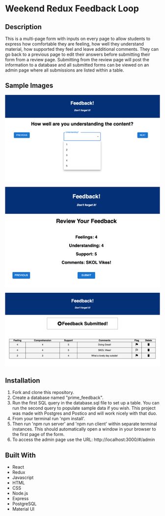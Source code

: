 # Weekend Redux Feedback Loop

## Description

This is a multi-page form with inputs on every page to allow students to express how comfortable they are feeling, how well they understand material, how supported they feel and leave additional comments. They can go back to a previous page to edit their answers before submitting their form from a review page. Submitting from the review page will post the information to a database and all submitted forms can be viewed on an admin page where all submissions are listed within a table.

## Sample Images

![Alt text](public/images/Understanding.png)

![Alt text](public/images/Review.png)

![Alt text](public/images/Admin.png)

## Installation
1. Fork and clone this repository.
2. Create a database named "prime_feedback".
3. Run the first SQL query in the database.sql file to set up a table. You can run the second query to populate sample data if you wish. This project was made with Postgres and Postico and will work nicely with that duo.
4. From your terminal run 'npm install'.
5. Then run 'npm run server' and 'npm run client' within separate terminal instances. This should automatically open a window in your browser to the first page of the form.
6. To access the admin page use the URL: http://localhost:3000/#/admin

## Built With
- React
- Redux
- Javascript
- HTML
- CSS
- Node.js
- Express
- PostgreSQL
- Material UI